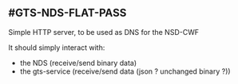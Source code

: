 #GTS-NDS-FLAT-PASS
---

Simple HTTP server, to be used as DNS for the NSD-CWF

It should simply interact with:
 - the NDS (receive/send binary data)
 - the gts-service (receive/send data (json ? unchanged binary ?))
